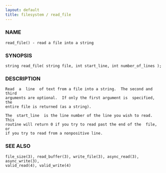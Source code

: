 ```yaml
---
layout: default
title: filesystem / read_file
---
```


### NAME

    read_file() - read a file into a string

### SYNOPSIS

    string read_file( string file, int start_line, int number_of_lines );

### DESCRIPTION

    Read  a  line  of text from a file into a string.  The second and third
    arguments are optional.  If only the first argument is  specified,  the
    entire file is returned (as a string).

    The  start_line  is the line number of the line you wish to read.  This
    routine will return 0 if you try to read past the end of the  file,  or
    if you try to read from a nonpositive line.

### SEE ALSO

    file_size(3), read_buffer(3), write_file(3), async_read(3), async_write(3),
    valid_read(4), valid_write(4)

